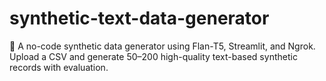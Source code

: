 # synthetic-text-data-generator
🧬 A no-code synthetic data generator using  Flan-T5, Streamlit, and Ngrok. Upload a CSV and generate 50–200 high-quality text-based synthetic records with evaluation.
